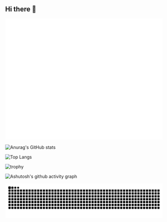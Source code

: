 ## Hi there 👋

<!--
**wcx12/wcx12** is a ✨ _special_ ✨ repository because its `README.md` (this file) appears on your GitHub profile.

Here are some ideas to get you started:

- 🔭 I’m currently working on ...
- 🌱 I’m currently learning ...
- 👯 I’m looking to collaborate on ...
- 🤔 I’m looking for help with ...
- 💬 Ask me about ...
- 📫 How to reach me: ...
- 😄 Pronouns: ...
- ⚡ Fun fact: ...
-->

![Metrics](/github-metrics.svg)

![Anurag's GitHub stats](https://github-readme-stats.vercel.app/api?username=wcx12)

![Top Langs](https://github-readme-stats.vercel.app/api/top-langs/?username=wcx12)

![trophy](https://github-profile-trophy.vercel.app/?username=wcx12)

![Ashutosh's github activity graph](https://github-readme-activity-graph.vercel.app/graph?username=Ashutosh00710)

<picture>
  <source media="(prefers-color-scheme: dark)" srcset="https://raw.githubusercontent.com/wcx12/wcx12/output/github-contribution-grid-snake-dark.svg">
  <source media="(prefers-color-scheme: light)" srcset="https://raw.githubusercontent.com/wcx12/wcx12/output/github-contribution-grid-snake.svg">
  <img alt="github contribution grid snake animation" src="https://raw.githubusercontent.com/wcx12/wcx12/output/github-contribution-grid-snake.svg">
</picture>

